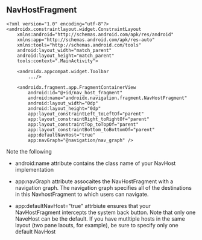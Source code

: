 ## NavHostFragment


```
<?xml version="1.0" encoding="utf-8"?>
<androidx.constraintlayout.widget.ConstraintLayout
    xmlns:android="http://schemas.android.com/apk/res/android"
    xmlns:app="http://schemas.android.com/apk/res-auto"
    xmlns:tools="http://schemas.android.com/tools"
    android:layout_width="match_parent"
    android:layout_height="match_parent"
    tools:context=".MainActivity">

    <androidx.appcompat.widget.Toolbar
        .../>

    <androidx.fragment.app.FragmentContainerView
        android:id="@+id/nav_host_fragment"
        android:name="androidx.navigation.fragment.NavHostFragment"
        android:layout_width="0dp"
        android:layout_height="0dp"
        app:layout_constraintLeft_toLeftOf="parent"
        app:layout_constraintRight_toRightOf="parent"
        app:layout_constraintTop_toTopOf="parent"
        app:layout_constraintBottom_toBottomOf="parent"
        app:defaultNavHost="true"
        app:navGraph="@navigation/nav_graph" />

```

Note the following
- android:name attribute contains the class name of your NavHost implementation

- app:navGraph attribute assocaites the NavHostFragment with a navigation graph. The navigation graph specifies all of the destinations in this NavhostFragment to which users can navigate. 

- app:defaultNavHost="true" attrbiute ensures that your NavHostFragment intercepts the system back button. Note that only one NaveHost can be the default. If you have mutltiple hosts in the same layout (two pane laouts, for example), be sure to specify only one default NavHost






